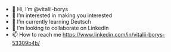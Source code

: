 - 👋 Hi, I’m @vitalii-borys
- 👀 I’m interested in making you interested
- 🌱 I’m currently learning Deutsch
- 💞️ I’m looking to collaborate on LinkedIn
- 📫 How to reach me https://www.linkedin.com/in/vitalii-borys-53309b4b/

<!---
vitalii-borys/vitalii-borys is a ✨ special ✨ repository because its `README.md` (this file) appears on your GitHub profile.
You can click the Preview link to take a look at your changes.
--->
